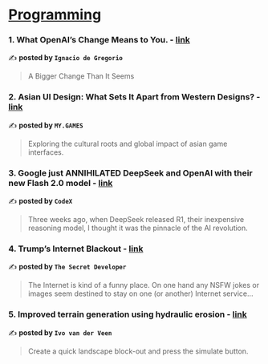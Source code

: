 
<h1><a href=https://medium.com/tag/programming/recommended target="_blank" rel="noopener noreferrer">Programming</a></h1>
<h3>1. What OpenAI’s Change Means to You. - <a href="https://medium.com/@ignacio.de.gregorio.noblejas/what-openais-change-means-to-you-9f26b243f528" target="_blank" rel="noopener noreferrer">link</a></h3>

✍️ **posted by `Ignacio de Gregorio`**

<blockquote>A Bigger Change Than It Seems</blockquote>

<h3>2. Asian UI Design: What Sets It Apart from Western Designs? - <a href="https://medium.com/my-games-company/asian-ui-design-what-sets-it-apart-from-western-designs-ab7225b05dd4" target="_blank" rel="noopener noreferrer">link</a></h3>

✍️ **posted by `MY.GAMES`**

<blockquote>Exploring the cultural roots and global impact of asian game interfaces.</blockquote>

<h3>3. Google just ANNIHILATED DeepSeek and OpenAI with their new Flash 2.0 model - <a href="https://medium.com/codex/google-just-annihilated-deepseek-and-openai-with-their-new-flash-2-0-model-f5ac84b4bb60" target="_blank" rel="noopener noreferrer">link</a></h3>

✍️ **posted by `CodeX`**

<blockquote>Three weeks ago, when DeepSeek released R1, their inexpensive reasoning model, I thought it was the pinnacle of the AI revolution.</blockquote>

<h3>4. Trump’s Internet Blackout - <a href="https://medium.com/@tsecretdeveloper/trumps-internet-blackout-7e507ac862c6" target="_blank" rel="noopener noreferrer">link</a></h3>

✍️ **posted by `The Secret Developer`**

<blockquote>The Internet is kind of a funny place. On one hand any NSFW jokes or images seem destined to stay on one (or another) Internet service…</blockquote>

<h3>5. Improved terrain generation using hydraulic erosion - <a href="https://medium.com/@ivo.thom.vanderveen/improved-terrain-generation-using-hydraulic-erosion-2adda8e3d99b" target="_blank" rel="noopener noreferrer">link</a></h3>

✍️ **posted by `Ivo van der Veen`**

<blockquote>Create a quick landscape block-out and press the simulate button.</blockquote>

